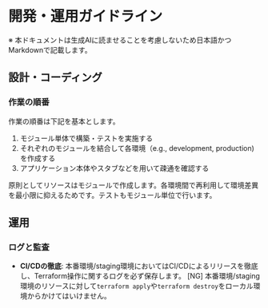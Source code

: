 # 開発・運用ガイドライン

※ 本ドキュメントは生成AIに読ませることを考慮しないため日本語かつMarkdownで記載します。

##  設計・コーディング

### 作業の順番

作業の順番は下記を基本とします。

1. モジュール単体で構築・テストを実施する
2. それぞれのモジュールを結合して各環境（e.g., development, production)を作成する
3. アプリケーション本体やスタブなどを用いて疎通を確認する

原則としてリソースはモジュールで作成します。各環境間で再利用して環境差異を最小限に抑えるためです。テストもモジュール単位で行います。

## 運用

### ログと監査

- **CI/CDの徹底**: 本番環境/staging環境においてはCI/CDによるリリースを徹底し、Terraform操作に関するログを必ず保存します。 [NG] 本番環境/staging環境のリソースに対して`terraform apply`や`terraform destroy`をローカル環境からかけてはいけません。


